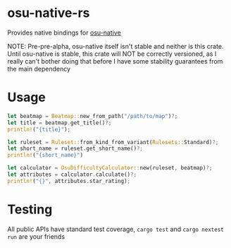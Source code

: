 # osu-native-rs

Provides native bindings for [osu-native](https://github.com/minisbett/osu-native-new)

NOTE: Pre-pre-alpha, osu-native itself isn't stable and neither is this crate. Until osu-native is stable, this crate will NOT be correctly versioned, as I really can't bother doing that before I have some stability guarantees from the main dependency

# Usage

```rust
let beatmap = Beatmap::new_from_path("/path/to/map")?;
let title = beatmap.get_title()?;
println!("{title}");

let ruleset = Ruleset::from_kind_from_variant(Rulesets::Standard)?;
let short_name = ruleset.get_short_name()?;
println!("{short_name}")

let calculator = OsuDifficultyCalculator::new(ruleset, beatmap)?;
let attributes = calculator.calculate()?;
println!("{}", attributes.star_rating);
```

# Testing

All public APIs have standard test coverage, `cargo test` and `cargo nextest run` are your friends 
